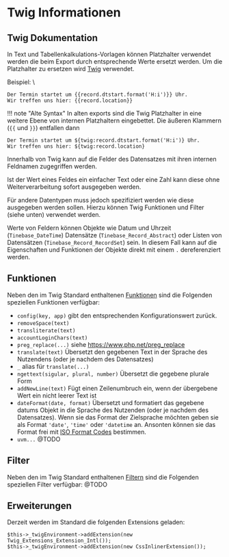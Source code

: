 Twig Informationen
====

Twig Dokumentation
----
In Text und Tabellenkalkulations-Vorlagen können Platzhalter verwendet werden die beim Export durch entsprechende Werte ersetzt werden.
Um die Platzhalter zu ersetzen wird [Twig](https://twig.symfony.com/doc/) verwendet.

Beispiel: \

    Der Termin startet um {{record.dtstart.format('H:i')}} Uhr. 
    Wir treffen uns hier: {{record.location}}


!!! note "Alte Syntax"
In alten exports sind die Twig Platzhalter in eine weitere Ebene von internen Platzhaltern eingebettet. Die äußeren Klammern (`{{` und `}}`) entfallen dann

    Der Termin startet um ${twig:record.dtstart.format('H:i')} Uhr.
    Wir treffen uns hier: ${twig:record.location}

Innerhalb von Twig kann auf die Felder des Datensatzes mit ihren internen Feldnamen zugegriffen werden. 

Ist der Wert eines Feldes ein einfacher Text oder eine Zahl kann diese ohne Weiterverarbeitung sofort ausgegeben werden.

Für andere Datentypen muss jedoch spezifiziert werden wie diese ausgegeben werden sollen. Hierzu können Twig Funktionen und Filter (siehe unten) verwendet werden.

Werte von Feldern können Objekte wie Datum und Uhrzeit (`Tinebase_DateTime`) Datensätze (`Tinebase_Record_Abstract`) oder Listen von Datensätzen (`Tinebase_Record_RecordSet`) sein. In diesem Fall kann auf die Eigenschaften und Funktionen der Objekte direkt mit einem `.` dereferenziert werden.




Funktionen
---
Neben den im Twig Standard enthaltenen [Funktionen](https://twig.symfony.com/doc/2.x/functions/index.html) sind die Folgenden speziellen Funktionen verfügbar:

* `config(key, app)` gibt den entsprechenden Konfigurationswert zurück.
* `removeSpace(text)`
* `transliterate(text)`
* `accountLoginChars(text)`
* `preg_replace(...)` siehe https://www.php.net/preg_replace
* `translate(text)` Übersetzt den gegebenen Text in der Sprache des Nutzendens (oder je nachdem des Datensatzes)
* `_` alias für `translate(...)`
* `ngettext(sigular, plural, number)` Übersetzt die gegebene plurale Form
* `addNewLine(text)` Fügt einen Zeilenumbruch ein, wenn der übergebene Wert ein nicht leerer Text ist
* `dateFormat(date, format)` Übersetzt und formatiert das gegebene datums Objekt in die Sprache des Nutzenden (oder je nachdem des Datensatzes). Wenn sie das Format der Zielsprache möchten geben sie als Format `'date'`, `'time'` oder `'datetime` an. Ansonten können sie das Format frei mit [ISO Format Codes](https://examples.mashupguide.net/lib/ZendFramework-0.9.3-Beta/documentation/end-user/core/de/zend.date.constants.html#zend.date.constants.selfdefinedformats) bestimmen.
* `uvm...` @TODO


Filter
---
Neben den im Twig Standard enthaltenen [Filtern](https://twig.symfony.com/doc/2.x/filters/index.html) sind die Folgenden speziellen Filter verfügbar:
@TODO

Erweiterungen
---
Derzeit werden im Standard die folgenden Extensions geladen:

    $this->_twigEnvironment->addExtension(new Twig_Extensions_Extension_Intl());
    $this->_twigEnvironment->addExtension(new CssInlinerExtension());
